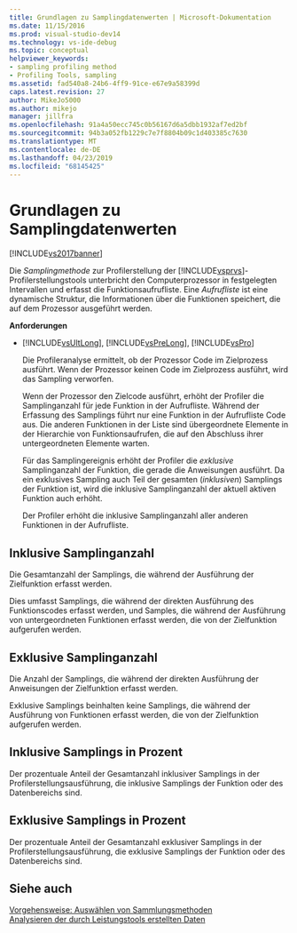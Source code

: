 ```yaml
---
title: Grundlagen zu Samplingdatenwerten | Microsoft-Dokumentation
ms.date: 11/15/2016
ms.prod: visual-studio-dev14
ms.technology: vs-ide-debug
ms.topic: conceptual
helpviewer_keywords:
- sampling profiling method
- Profiling Tools, sampling
ms.assetid: fad540a8-24b6-4ff9-91ce-e67e9a58399d
caps.latest.revision: 27
author: MikeJo5000
ms.author: mikejo
manager: jillfra
ms.openlocfilehash: 91a4a50ecc745c0b56167d6a5dbb1932af7ed2bf
ms.sourcegitcommit: 94b3a052fb1229c7e7f8804b09c1d403385c7630
ms.translationtype: MT
ms.contentlocale: de-DE
ms.lasthandoff: 04/23/2019
ms.locfileid: "68145425"
---
```

# <a name="understanding-sampling-data-values"></a>Grundlagen zu Samplingdatenwerten
[!INCLUDE[vs2017banner](../includes/vs2017banner.md)]

Die *Samplingmethode* zur Profilerstellung der [!INCLUDE[vsprvs](../includes/vsprvs-md.md)]-Profilerstellungstools unterbricht den Computerprozessor in festgelegten Intervallen und erfasst die Funktionsaufrufliste. Eine *Aufrufliste* ist eine dynamische Struktur, die Informationen über die Funktionen speichert, die auf dem Prozessor ausgeführt werden.  
  
 **Anforderungen**  
  
- [!INCLUDE[vsUltLong](../includes/vsultlong-md.md)], [!INCLUDE[vsPreLong](../includes/vsprelong-md.md)], [!INCLUDE[vsPro](../includes/vspro-md.md)]  
  
  Die Profileranalyse ermittelt, ob der Prozessor Code im Zielprozess ausführt. Wenn der Prozessor keinen Code im Zielprozess ausführt, wird das Sampling verworfen.  
  
  Wenn der Prozessor den Zielcode ausführt, erhöht der Profiler die Samplinganzahl für jede Funktion in der Aufrufliste. Während der Erfassung des Samplings führt nur eine Funktion in der Aufrufliste Code aus. Die anderen Funktionen in der Liste sind übergeordnete Elemente in der Hierarchie von Funktionsaufrufen, die auf den Abschluss ihrer untergeordneten Elemente warten.  
  
  Für das Samplingereignis erhöht der Profiler die *exklusive* Samplinganzahl der Funktion, die gerade die Anweisungen ausführt. Da ein exklusives Sampling auch Teil der gesamten (*inklusiven*) Samplings der Funktion ist, wird die inklusive Samplinganzahl der aktuell aktiven Funktion auch erhöht.  
  
  Der Profiler erhöht die inklusive Samplinganzahl aller anderen Funktionen in der Aufrufliste.  
  
## <a name="inclusive-samples"></a>Inklusive Samplinganzahl  
 Die Gesamtanzahl der Samplings, die während der Ausführung der Zielfunktion erfasst werden.  
  
 Dies umfasst Samplings, die während der direkten Ausführung des Funktionscodes erfasst werden, und Samples, die während der Ausführung von untergeordneten Funktionen erfasst werden, die von der Zielfunktion aufgerufen werden.  
  
## <a name="exclusive-samples"></a>Exklusive Samplinganzahl  
 Die Anzahl der Samplings, die während der direkten Ausführung der Anweisungen der Zielfunktion erfasst werden.  
  
 Exklusive Samplings beinhalten keine Samplings, die während der Ausführung von Funktionen erfasst werden, die von der Zielfunktion aufgerufen werden.  
  
## <a name="inclusive-percent"></a>Inklusive Samplings in Prozent  
 Der prozentuale Anteil der Gesamtanzahl inklusiver Samplings in der Profilerstellungsausführung, die inklusive Samplings der Funktion oder des Datenbereichs sind.  
  
## <a name="exclusive-percent"></a>Exklusive Samplings in Prozent  
 Der prozentuale Anteil der Gesamtanzahl exklusiver Samplings in der Profilerstellungsausführung, die exklusive Samplings der Funktion oder des Datenbereichs sind.  
  
## <a name="see-also"></a>Siehe auch  
 [Vorgehensweise: Auswählen von Sammlungsmethoden](../profiling/how-to-choose-collection-methods.md)   
 [Analysieren der durch Leistungstools erstellten Daten](../profiling/analyzing-performance-tools-data.md)

